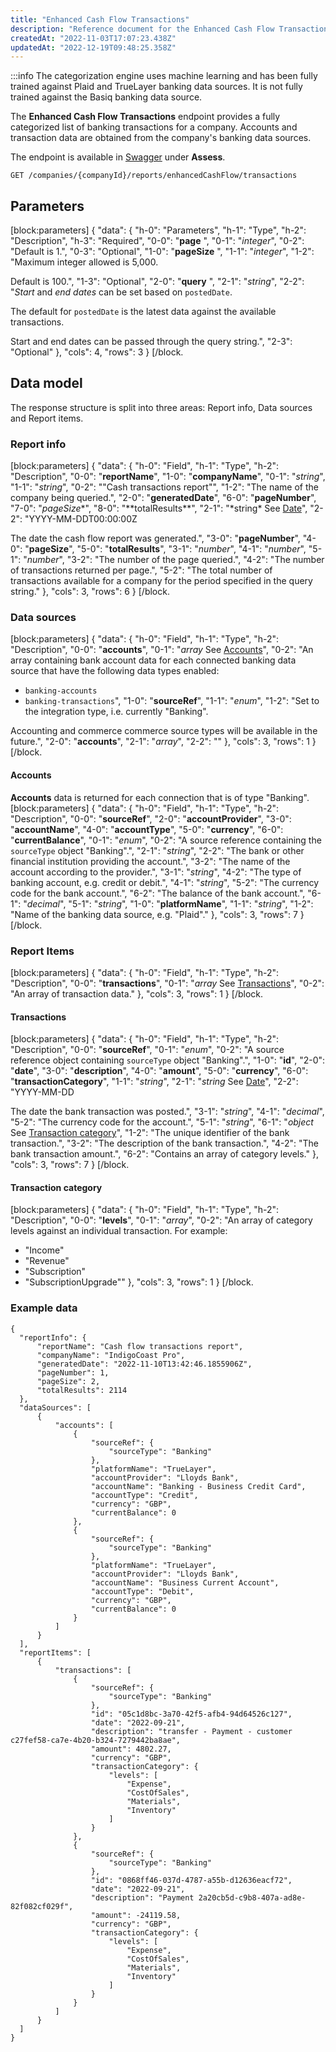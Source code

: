 ```yaml
---
title: "Enhanced Cash Flow Transactions"
description: "Reference document for the Enhanced Cash Flow Transactions endpoint"
createdAt: "2022-11-03T17:07:23.438Z"
updatedAt: "2022-12-19T09:48:25.358Z"
---
```


:::info
The categorization engine uses machine learning and has been fully trained against Plaid and TrueLayer banking data sources. It is not fully trained against the Basiq banking data source.

The **Enhanced Cash Flow Transactions** endpoint provides a fully categorized list of banking transactions for a company. Accounts and transaction data are obtained from the company's banking data sources.

The endpoint is available in <a className="external" href="https://api.codat.io/swagger/index.html#/Assess/get_companies__companyId__reports_enhancedCashFlow_transactions" target="_blank">Swagger</a> under **Assess**.

`GET /companies/{companyId}/reports/enhancedCashFlow/transactions`

## Parameters

[block:parameters]
{
"data": {
"h-0": "Parameters",
"h-1": "Type",
"h-2": "Description",
"h-3": "Required",
"0-0": "**page** ",
"0-1": "_integer_",
"0-2": "Default is 1.",
"0-3": "Optional",
"1-0": "**pageSize** ",
"1-1": "_integer_",
"1-2": "Maximum integer allowed is 5,000.

Default is 100.",
"1-3": "Optional",
"2-0": "**query** ",
"2-1": "_string_",
"2-2": "_Start_ and _end dates_ can be set based on `postedDate`.

The default for `postedDate` is the latest data against the available transactions.

Start and end dates can be passed through the query string.",
"2-3": "Optional"
},
"cols": 4,
"rows": 3
}
[/block.

## Data model

The response structure is split into three areas: Report info, Data sources and Report items.

### Report info

[block:parameters]
{
"data": {
"h-0": "Field",
"h-1": "Type",
"h-2": "Description",
"0-0": "**reportName**",
"1-0": "**companyName**",
"0-1": "_string_",
"1-1": "_string_",
"0-2": ""Cash transactions report"",
"1-2": "The name of the company being queried.",
"2-0": "**generatedDate**",
"6-0": "**pageNumber**",
"7-0": "*pageSize**",
"8-0": "**totalResults\*\*",
"2-1": "*string\*
See [Date](/datamodel-shared-date)",
"2-2": "YYYY-MM-DDT00:00:00Z

The date the cash flow report was generated.",
"3-0": "**pageNumber**",
"4-0": "**pageSize**",
"5-0": "**totalResults**",
"3-1": "_number_",
"4-1": "_number_",
"5-1": "_number_",
"3-2": "The number of the page queried.",
"4-2": "The number of transactions returned per page.",
"5-2": "The total number of transactions available for a company for the period specified in the query string."
},
"cols": 3,
"rows": 6
}
[/block.

### Data sources

[block:parameters]
{
"data": {
"h-0": "Field",
"h-1": "Type",
"h-2": "Description",
"0-0": "**accounts**",
"0-1": "_array_
See [Accounts](#accounts)",
"0-2": "An array containing bank account data for each connected banking data source that have the following data types enabled:

- `banking-accounts`
- `banking-transactions`",
  "1-0": "**sourceRef**",
  "1-1": "_enum_",
  "1-2": "Set to the integration type, i.e. currently "Banking".

Accounting and commerce commerce source types will be available in the future.",
"2-0": "**accounts**",
"2-1": "_array_",
"2-2": ""
},
"cols": 3,
"rows": 1
}
[/block.

#### Accounts

**Accounts** data is returned for each connection that is of type "Banking".
[block:parameters]
{
"data": {
"h-0": "Field",
"h-1": "Type",
"h-2": "Description",
"0-0": "**sourceRef**",
"2-0": "**accountProvider**",
"3-0": "**accountName**",
"4-0": "**accountType**",
"5-0": "**currency**",
"6-0": "**currentBalance**",
"0-1": "_enum_",
"0-2": "A source reference containing the `sourceType` object "Banking".",
"2-1": "_string_",
"2-2": "The bank or other financial institution providing the account.",
"3-2": "The name of the account according to the provider.",
"3-1": "_string_",
"4-2": "The type of banking account, e.g. credit or debit.",
"4-1": "_string_",
"5-2": "The currency code for the bank account.",
"6-2": "The balance of the bank account.",
"6-1": "_decimal_",
"5-1": "_string_",
"1-0": "**platformName**",
"1-1": "_string_",
"1-2": "Name of the banking data source, e.g. "Plaid"."
},
"cols": 3,
"rows": 7
}
[/block.

### Report Items

[block:parameters]
{
"data": {
"h-0": "Field",
"h-1": "Type",
"h-2": "Description",
"0-0": "**transactions**",
"0-1": "_array_
See [Transactions](#transactions)",
"0-2": "An array of transaction data."
},
"cols": 3,
"rows": 1
}
[/block.

#### Transactions

[block:parameters]
{
"data": {
"h-0": "Field",
"h-1": "Type",
"h-2": "Description",
"0-0": "**sourceRef**",
"0-1": "_enum_",
"0-2": "A source reference object containing `sourceType` object "Banking".",
"1-0": "**id**",
"2-0": "**date**",
"3-0": "**description**",
"4-0": "**amount**",
"5-0": "**currency**",
"6-0": "**transactionCategory**",
"1-1": "_string_",
"2-1": "_string_
See [Date](/datamodel-shared-date)",
"2-2": "YYYY-MM-DD

The date the bank transaction was posted.",
"3-1": "_string_",
"4-1": "_decimal_",
"5-2": "The currency code for the account.",
"5-1": "_string_",
"6-1": "_object_
See [Transaction category](#transaction-category)",
"1-2": "The unique identifier of the bank transaction.",
"3-2": "The description of the bank transaction.",
"4-2": "The bank transaction amount.",
"6-2": "Contains an array of category levels."
},
"cols": 3,
"rows": 7
}
[/block.

#### Transaction category

[block:parameters]
{
"data": {
"h-0": "Field",
"h-1": "Type",
"h-2": "Description",
"0-0": "**levels**",
"0-1": "_array_",
"0-2": "An array of category levels against an individual transaction. For example:

- "Income"
- "Revenue"
- "Subscription"
- "SubscriptionUpgrade""
  },
  "cols": 3,
  "rows": 1
  }
  [/block.

### Example data

```
{
  "reportInfo": {
      "reportName": "Cash flow transactions report",
      "companyName": "IndigoCoast Pro",
      "generatedDate": "2022-11-10T13:42:46.1855906Z",
      "pageNumber": 1,
      "pageSize": 2,
      "totalResults": 2114
  },
  "dataSources": [
      {
          "accounts": [
              {
                  "sourceRef": {
                      "sourceType": "Banking"
                  },
                  "platformName": "TrueLayer",
                  "accountProvider": "Lloyds Bank",
                  "accountName": "Banking - Business Credit Card",
                  "accountType": "Credit",
                  "currency": "GBP",
                  "currentBalance": 0
              },
              {
                  "sourceRef": {
                      "sourceType": "Banking"
                  },
                  "platformName": "TrueLayer",
                  "accountProvider": "Lloyds Bank",
                  "accountName": "Business Current Account",
                  "accountType": "Debit",
                  "currency": "GBP",
                  "currentBalance": 0
              }
          ]
      }
  ],
  "reportItems": [
      {
          "transactions": [
              {
                  "sourceRef": {
                      "sourceType": "Banking"
                  },
                  "id": "05c1d8bc-3a70-42f5-afb4-94d64526c127",
                  "date": "2022-09-21",
                  "description": "transfer - Payment - customer c27fef58-ca7e-4b20-b324-7279442ba8ae",
                  "amount": 4802.27,
                  "currency": "GBP",
                  "transactionCategory": {
                      "levels": [
                          "Expense",
                          "CostOfSales",
                          "Materials",
                          "Inventory"
                      ]
                  }
              },
              {
                  "sourceRef": {
                      "sourceType": "Banking"
                  },
                  "id": "0868ff46-037d-4787-a55b-d12636eacf72",
                  "date": "2022-09-21",
                  "description": "Payment 2a20cb5d-c9b8-407a-ad8e-82f082cf029f",
                  "amount": -24119.58,
                  "currency": "GBP",
                  "transactionCategory": {
                      "levels": [
                          "Expense",
                          "CostOfSales",
                          "Materials",
                          "Inventory"
                      ]
                  }
              }
          ]
      }
  ]
}
```
